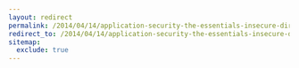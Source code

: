 ```yaml
---
layout: redirect
permalink: /2014/04/14/application-security-the-essentials-insecure-direct-object-references
redirect_to: /2014/04/14/application-security-the-essentials-insecure-direct-object-references/
sitemap:
  exclude: true
---
```

